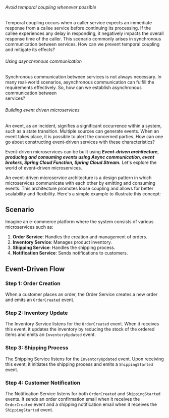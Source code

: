 ###### Avoid temporal coupling whenever possible
Temporal coupling occurs when a caller service expects an immediate response from a callee service before continuing its processing. If the callee experiences any delay in responding, it negatively impacts the overall response time of the caller. This scenario commonly arises in synchronous communication between services. How can we prevent temporal coupling and mitigate its effects?
###### Using asynchronous communication  
Synchronous communication between services is not always necessary. In many real-world scenarios, asynchronous communication can fulfill the requirements effectively. So, how can we establish asynchronous communication between  
services?
###### Building event driven microservices  
An event, as an incident, signifies a significant occurrence within a system, such as a state transition. Multiple sources can generate events. When an event takes place, it is possible to alert the concerned parties. How can one go about constructing event-driven services with these characteristics?

Event-driven microservices can be built using ***Event-driven architecture***, ***producing and consuming events using Async communication, event brokers, Spring Cloud Function, Spring Cloud Stream.*** Let's explore the world of event-driven microservices.

An event-driven microservice architecture is a design pattern in which microservices communicate with each other by emitting and consuming events. This architecture promotes loose coupling and allows for better scalability and flexibility. Here's a simple example to illustrate this concept:

## Scenario
Imagine an e-commerce platform where the system consists of various microservices such as:

1. **Order Service**: Handles the creation and management of orders.
2. **Inventory Service**: Manages product inventory.
3. **Shipping Service**: Handles the shipping process.
4. **Notification Service**: Sends notifications to customers.
## Event-Driven Flow

### Step 1: Order Creation
When a customer places an order, the Order Service creates a new order and emits an `OrderCreated` event.

### Step 2: Inventory Update
The Inventory Service listens for the `OrderCreated` event. When it receives this event, it updates the inventory by reducing the stock of the ordered items and emits an `InventoryUpdated` event.

### Step 3: Shipping Process
The Shipping Service listens for the `InventoryUpdated` event. Upon receiving this event, it initiates the shipping process and emits a `ShippingStarted` event.

### Step 4: Customer Notification
The Notification Service listens for both `OrderCreated` and `ShippingStarted` events. It sends an order confirmation email when it receives the `OrderCreated` event and a shipping notification email when it receives the `ShippingStarted` event.
